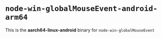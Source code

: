 # `node-win-globalMouseEvent-android-arm64`

This is the **aarch64-linux-android** binary for `node-win-globalMouseEvent`
